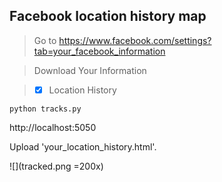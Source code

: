 ## Facebook location history map

> Go to https://www.facebook.com/settings?tab=your_facebook_information 

> Download Your Information 

> - [x] Location History

```
python tracks.py
```

http://localhost:5050


Upload 'your_location_history.html'.



![](tracked.png =200x)

